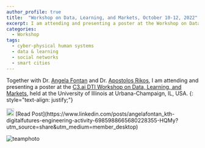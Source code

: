 ```yaml
---
author_profile: true
title:  "Workshop on Data, Learning, and Markets, October 10-12, 2022"
excerpt: I am attending and presenting a poster at the Workshop on Data, Learning, and Markets
categories:
  - Workshop
tags:
  - cyber-physical human systems
  - data & learning
  - social networks
  - smart cities
---
```


Together with Dr. [Angela Fontan](https://angelafontan.github.io/) and Dr. [Apostolos Rikos](https://sites.google.com/view/apostolosrikos/home), 
I am attending and presenting a poster at the [C3.ai DTI Workshop on Data, Learning, and Markets](https://c3dti.ai/events/workshops/data-learning-markets/), 
held at the University of Illinois at Urbana-Champaign, IL, USA. 
{: style="text-align: justify;"}

<img src="https://raw.githubusercontent.com/FortAwesome/Font-Awesome/6.x/svgs/brands/linkedin.svg" width="20" height="20">
[Read Post](https://www.linkedin.com/posts/angelafontan_kth-digitalfutures-engineering-activity-6985988665680228355-HQMy?utm_source=share&utm_medium=member_desktop)

![teamphoto](../assets/2022Illinois.jpg)
